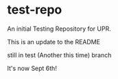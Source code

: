 # test-repo
An initial Testing Repository for UPR.

This is an update to the README

still in test (Another this time) branch

It's now Sept 6th!
